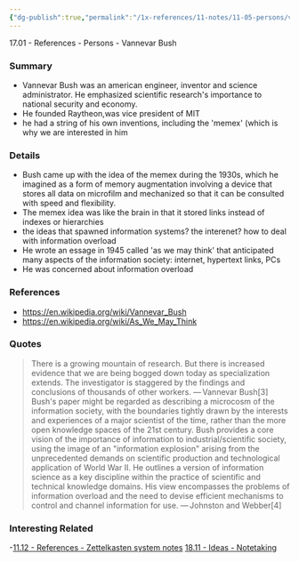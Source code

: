 ```yaml
---
{"dg-publish":true,"permalink":"/1x-references/11-notes/11-05-persons/vannevar-bush/"}
---
```


17.01 - References - Persons - Vannevar Bush

### Summary
- Vannevar Bush was an american engineer, inventor and science administrator. He emphasized scientific research's importance to national security and economy.
- He founded Raytheon,was vice president of MIT
- he had a string of his own inventions, including the 'memex' (which is why we are interested in him

### Details
- Bush came up with the idea of the memex during the 1930s, which he imagined as a form of memory augmentation involving a device that stores all data on microfilm and mechanized so that it can be consulted with speed and flexibility.
- The memex idea was like the brain in that it stored links instead of indexes or hierarchies
- the ideas that spawned information systems? the interenet? how to deal with information overload
- He wrote an essage in 1945 called 'as we may think' that anticipated many aspects of the information society: internet, hypertext links, PCs
- He was concerned about information overload

### References
- https://en.wikipedia.org/wiki/Vannevar_Bush
- https://en.wikipedia.org/wiki/As_We_May_Think

### Quotes
>There is a growing mountain of research. But there is increased evidence that we are being bogged down today as specialization extends. The investigator is staggered by the findings and conclusions of thousands of other workers.
>— Vannevar Bush[3]
>Bush's paper might be regarded as describing a microcosm of the information society, with the boundaries tightly drawn by the interests and experiences of a major scientist of the time, rather than the more open knowledge spaces of the 21st century. Bush provides a core vision of the importance of information to industrial/scientific society, using the image of an "information explosion" arising from the unprecedented demands on scientific production and technological application of World War II. He outlines a version of information science as a key discipline within the practice of scientific and technical knowledge domains. His view encompasses the problems of information overload and the need to devise efficient mechanisms to control and channel information for use.
>— Johnston and Webber[4]

### Interesting Related
-[11.12 - References - Zettelkasten system notes](simplenote://note/121152a9-d2bb-4cab-bb15-04c9ec6ae8a0)
[18.11 - Ideas - Notetaking](simplenote://note/da9ef70b-bcfb-45d4-bdf9-2de6ff25bf52)